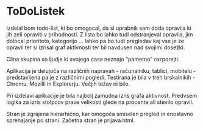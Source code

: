 # ToDoListek

Izdelal bom todo-list, ki bo omogocal, da si uprabnik sam doda opravila ki jih zeli opraviti v prihodnosti.
Z lista bo lahko tudi odstranjeval opravila, jim dolocal prioriteto, kategorijo ... 
lahko pa bo tudi pregledav kaj vse je ze opravil ter si izrisal graf aktivnosti ter bil navdusen nad svojimi dosežki.

Cilna skupina so ljudje ki svojega casa neznajo "pametno" razporejti.

Aplikacija je delujoča na različnih napravah - računalniku, tablici, mobitelu - predstavljena pa je z različnimi pogledi.
Testirana je bila v treh brskalnikih - Chromu, Mozilli in Explorerju. Večjih težav ni bilo.

Pri izdelavi aplikacije je bila najbolj zamudna izris grafa aktivnost.
Predvsem logika za izris stolpcov prave velikosti glede na procente ali stevilo opravil.

Stran je zgrajena hierarhično, kar omogoča smiselen pregled in enostavno sprehajanje po strani. Začetna stran je prijava.html.
